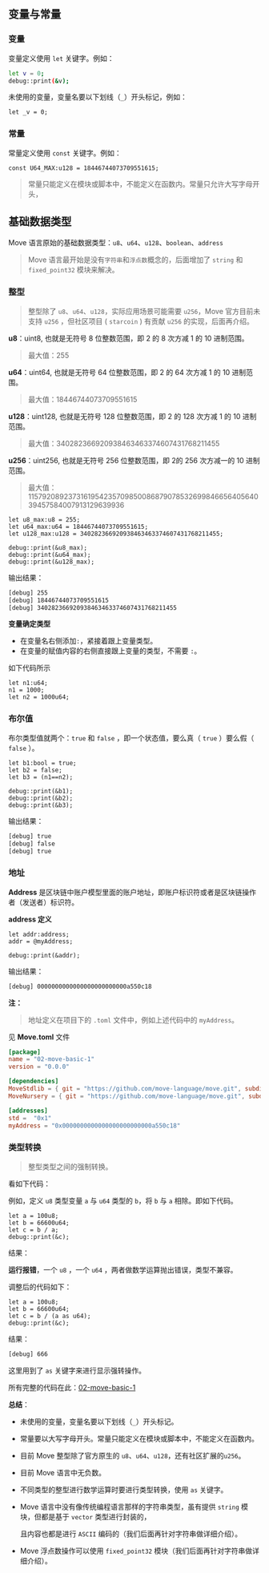 ## 变量与常量

### 变量

变量定义使用 `let` 关键字。例如：

```bash
let v = 0;
debug::print(&v);
```

未使用的变量，变量名要以下划线（`_`）开头标记，例如：

```
let _v = 0;
```



### 常量

常量定义使用 `const` 关键字。例如：

```move
const U64_MAX:u128 = 18446744073709551615;
```

> 常量只能定义在模块或脚本中，不能定义在函数内。常量只允许大写字母开头，



## 基础数据类型

Move 语言原始的基础数据类型：`u8`、`u64`、`u128`、`boolean`、`address`

> Move 语言最开始是没有`字符串`和`浮点数`概念的，后面增加了 `string` 和 `fixed_point32` 模块来解决。



### 整型

> 整型除了 `u8`、`u64`、`u128`，实际应用场景可能需要 `u256`，Move 官方目前未支持 `u256` ，但社区项目 ( `starcoin` ) 有贡献 `u256` 的实现，后面再介绍。

**u8**：uint8, 也就是无符号 8 位整数范围，即 2 的 8 次方减 1 的 10 进制范围。

> 最大值：255

**u64**：uint64, 也就是无符号 64 位整数范围，即 2 的 64 次方减 1 的 10 进制范围。

> 最大值：18446744073709551615

**u128**：uint128, 也就是无符号 128 位整数范围，即 2 的 128 次方减 1 的 10 进制范围。

> 最大值：340282366920938463463374607431768211455

**u256**：uint256, 也就是无符号 256 位整数范围，即 2的 256 次方减一的 10 进制范围。

> 最大值：115792089237316195423570985008687907853269984665640564039457584007913129639936

```move
let u8_max:u8 = 255;
let u64_max:u64 = 18446744073709551615;
let u128_max:u128 = 340282366920938463463374607431768211455;

debug::print(&u8_max);
debug::print(&u64_max);
debug::print(&u128_max);
```

输出结果：

```bash
[debug] 255
[debug] 18446744073709551615
[debug] 340282366920938463463374607431768211455
```

**变量确定类型**

- 在变量名右侧添加`:`，紧接着跟上变量类型。
- 在变量的赋值内容的右侧直接跟上变量的类型，不需要 `:`。

如下代码所示

```move
let n1:u64;
n1 = 1000;
let n2 = 1000u64;
```

### 布尔值

布尔类型值就两个：`true` 和 `false` ，即一个状态值，要么真（ `true` ）要么假（ `false` ）。

```move
let b1:bool = true;
let b2 = false;
let b3 = (n1==n2);

debug::print(&b1);
debug::print(&b2);
debug::print(&b3);
```

输出结果：

```bash
[debug] true
[debug] false
[debug] true
```

### 地址

**Address** 是区块链中账户模型里面的账户地址，即账户标识符或者是区块链操作者（发送者）标识符。

**address 定义**

```move
let addr:address;
addr = @myAddress;

debug::print(&addr);
```

输出结果：

```bash
[debug] 0000000000000000000000000a550c18
```

**注：**

> 地址定义在项目下的 `.toml` 文件中，例如上述代码中的 `myAddress`。

见 **Move.toml** 文件

```toml
[package]
name = "02-move-basic-1"
version = "0.0.0"

[dependencies]
MoveStdlib = { git = "https://github.com/move-language/move.git", subdir = "language/move-stdlib", rev = "main" }
MoveNursery = { git = "https://github.com/move-language/move.git", subdir = "language/move-stdlib/nursery", rev = "main" }

[addresses]
std =  "0x1"
myAddress = "0x0000000000000000000000000a550c18"
```



### 类型转换

> 整型类型之间的强制转换。

看如下代码：

例如，定义 `u8` 类型变量 `a` 与 `u64` 类型的 `b`，将 `b` 与 `a` 相除。即如下代码。 

```move
let a = 100u8;
let b = 66600u64;
let c = b / a; 
debug::print(&c);
```

结果：

**运行报错**，一个 `u8` ，一个 `u64` ，两者做数学运算抛出错误，类型不兼容。

调整后的代码如下：

```move
let a = 100u8;
let b = 66600u64;
let c = b / (a as u64);
debug::print(&c);
```

结果：

```bash
[debug] 666
```

这里用到了 `as` 关键字来进行显示强转操作。



所有完整的代码在此：[02-move-basic-1](./../code/02-move-basic-1)



**总结**：

- 未使用的变量，变量名要以下划线（`_`）开头标记。

- 常量要以大写字母开头。常量只能定义在模块或脚本中，不能定义在函数内。

- 目前 Move 整型除了官方原生的 `u8`、`u64`、`u128`，还有社区扩展的`u256`。

- 目前 Move 语言中无负数。

- 不同类型的整型进行数学运算时要进行类型转换，使用 `as` 关键字。

- Move 语言中没有像传统编程语言那样的字符串类型，虽有提供 `string` 模块，但都是基于 `vector` 类型进行封装的，

  且内容也都是进行 `ASCII` 编码的（我们后面再针对字符串做详细介绍）。

- Move 浮点数操作可以使用 `fixed_point32` 模块（我们后面再针对字符串做详细介绍）。